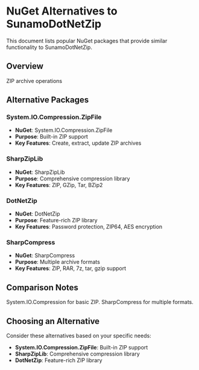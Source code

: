 # NuGet Alternatives to SunamoDotNetZip

This document lists popular NuGet packages that provide similar functionality to SunamoDotNetZip.

## Overview

ZIP archive operations

## Alternative Packages

### System.IO.Compression.ZipFile
- **NuGet**: System.IO.Compression.ZipFile
- **Purpose**: Built-in ZIP support
- **Key Features**: Create, extract, update ZIP archives

### SharpZipLib
- **NuGet**: SharpZipLib
- **Purpose**: Comprehensive compression library
- **Key Features**: ZIP, GZip, Tar, BZip2

### DotNetZip
- **NuGet**: DotNetZip
- **Purpose**: Feature-rich ZIP library
- **Key Features**: Password protection, ZIP64, AES encryption

### SharpCompress
- **NuGet**: SharpCompress
- **Purpose**: Multiple archive formats
- **Key Features**: ZIP, RAR, 7z, tar, gzip support

## Comparison Notes

System.IO.Compression for basic ZIP. SharpCompress for multiple formats.

## Choosing an Alternative

Consider these alternatives based on your specific needs:
- **System.IO.Compression.ZipFile**: Built-in ZIP support
- **SharpZipLib**: Comprehensive compression library
- **DotNetZip**: Feature-rich ZIP library
